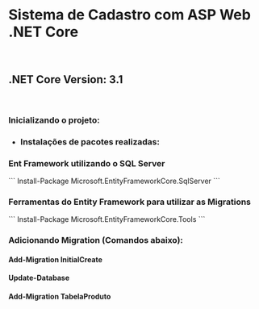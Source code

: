 <h1>Sistema de Cadastro com ASP Web .NET Core</h1> <br/>
<h2>.NET Core Version: 3.1</h2> <br/>

<h3>Inicializando o projeto: </h3>

- <h3>Instalações de pacotes realizadas:</h3>
<h3>Ent Framework utilizando o SQL Server </h3>
```
Install-Package Microsoft.EntityFrameworkCore.SqlServer
```
<h3>Ferramentas do Entity Framework para utilizar as Migrations</h3>
```
Install-Package Microsoft.EntityFrameworkCore.Tools
```
<h3> Adicionando Migration (Comandos abaixo):</h3>
<h4> Add-Migration InitialCreate</h4>
<h4> Update-Database</h4>
<h4>Add-Migration TabelaProduto</h4>